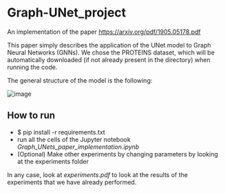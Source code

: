 # Graph-UNet_project
An implementation of the paper https://arxiv.org/pdf/1905.05178.pdf

This paper simply describes the application of the UNet model to Graph Neural Networks (GNNs).
We chose the PROTEINS dataset, which will be automatically downloaded (if not already present in the directory) 
when running the code.

The general structure of the model is the following:

![image](https://github.com/camillaiorio/Graph-UNet_project/assets/73958694/8842056d-cee6-4c22-ba33-f96ac88f4236)

## How to run 
- $ pip install -r requirements.txt
- run all the cells of the Jupyter notebook _Graph_UNets_paper_implementation.ipynb_
- (Optional) Make other experiments by changing parameters by looking at the experiments folder

In any case, look at _experiments.pdf_ to look at the results of the experiments that we have already performed.
